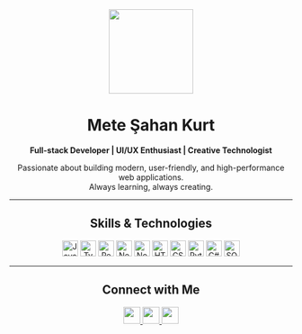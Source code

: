 <div align="center">

<img src="https://c.tenor.com/xXoE4grj88kAAAAC/tenor.gif" height="150" />

# Mete Şahan Kurt  
**Full-stack Developer | UI/UX Enthusiast | Creative Technologist**

Passionate about building modern, user-friendly, and high-performance web applications.  
Always learning, always creating.

---

## Skills & Technologies

<img src="https://cdn.jsdelivr.net/gh/devicons/devicon/icons/javascript/javascript-original.svg" height="28" alt="JavaScript"/>
<img src="https://cdn.jsdelivr.net/gh/devicons/devicon/icons/typescript/typescript-original.svg" height="28" alt="TypeScript"/>
<img src="https://cdn.jsdelivr.net/gh/devicons/devicon/icons/react/react-original.svg" height="28" alt="React"/>
<img src="https://cdn.jsdelivr.net/gh/devicons/devicon/icons/nextjs/nextjs-original.svg" height="28" alt="Next.js"/>
<img src="https://cdn.jsdelivr.net/gh/devicons/devicon/icons/nodejs/nodejs-original.svg" height="28" alt="Node.js"/>
<img src="https://cdn.jsdelivr.net/gh/devicons/devicon/icons/html5/html5-original.svg" height="28" alt="HTML5"/>
<img src="https://cdn.jsdelivr.net/gh/devicons/devicon/icons/css3/css3-original.svg" height="28" alt="CSS3"/>
<img src="https://cdn.jsdelivr.net/gh/devicons/devicon/icons/python/python-original.svg" height="28" alt="Python"/>
<img src="https://cdn.jsdelivr.net/gh/devicons/devicon/icons/csharp/csharp-original.svg" height="28" alt="C#"/>
<img src="https://cdn.jsdelivr.net/gh/devicons/devicon/icons/sqlite/sqlite-original.svg" height="28" alt="SQLite"/>

---

## Connect with Me

<a href="https://www.instagram.com/metesahankurt" target="_blank">
  <img src="https://img.shields.io/badge/Instagram-333?style=for-the-badge&logo=instagram&logoColor=white" height="30" />
</a>
<a href="https://www.linkedin.com/in/mete-sahan-kurt" target="_blank">
  <img src="https://img.shields.io/badge/LinkedIn-333?style=for-the-badge&logo=linkedin&logoColor=white" height="30" />
</a>
<a href="mailto:metesahankurt@gmail.com" target="_blank">
  <img src="https://img.shields.io/badge/Email-333?style=for-the-badge&logo=gmail&logoColor=white" height="30" />
</a>

</div>
